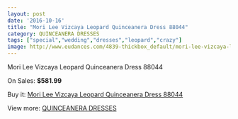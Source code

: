 ```yaml
---
layout: post
date: '2016-10-16'
title: "Mori Lee Vizcaya Leopard Quinceanera Dress 88044"
category: QUINCEANERA DRESSES
tags: ["special","wedding","dresses","leopard","crazy"]
image: http://www.eudances.com/4839-thickbox_default/mori-lee-vizcaya-leopard-quinceanera-dress-88044.jpg
---
```

Mori Lee Vizcaya Leopard Quinceanera Dress 88044

On Sales: **$581.99**
<a href="https://www.eudances.com/en/quinceanera-dresses/1633-mori-lee-vizcaya-leopard-quinceanera-dress-88044.html"><amp-img layout="responsive" width="600" height="600" src="//www.eudances.com/4839-thickbox_default/mori-lee-vizcaya-leopard-quinceanera-dress-88044.jpg" alt="Mori Lee Vizcaya Leopard Quinceanera Dress 88044 0" /></a>
<a href="https://www.eudances.com/en/quinceanera-dresses/1633-mori-lee-vizcaya-leopard-quinceanera-dress-88044.html"><amp-img layout="responsive" width="600" height="600" src="//www.eudances.com/4840-thickbox_default/mori-lee-vizcaya-leopard-quinceanera-dress-88044.jpg" alt="Mori Lee Vizcaya Leopard Quinceanera Dress 88044 1" /></a>
<a href="https://www.eudances.com/en/quinceanera-dresses/1633-mori-lee-vizcaya-leopard-quinceanera-dress-88044.html"><amp-img layout="responsive" width="600" height="600" src="//www.eudances.com/4841-thickbox_default/mori-lee-vizcaya-leopard-quinceanera-dress-88044.jpg" alt="Mori Lee Vizcaya Leopard Quinceanera Dress 88044 2" /></a>

Buy it: [Mori Lee Vizcaya Leopard Quinceanera Dress 88044](https://www.eudances.com/en/quinceanera-dresses/1633-mori-lee-vizcaya-leopard-quinceanera-dress-88044.html "Mori Lee Vizcaya Leopard Quinceanera Dress 88044")

View more: [QUINCEANERA DRESSES](https://www.eudances.com/en/17-quinceanera-dresses "QUINCEANERA DRESSES")